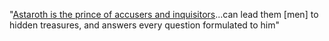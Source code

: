 "[Astaroth is the prince of accusers and inquisitors](https://en.wikipedia.org/wiki/Astaroth)...can
lead them \[men\] to hidden treasures, and answers every question
formulated to him"
